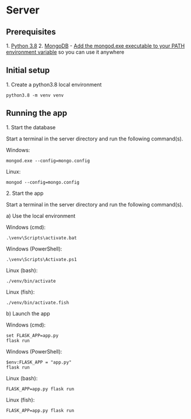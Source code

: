 # Server

## Prerequisites
1\. [Python 3.8](https://www.python.org/downloads/)
2\. [MongoDB](https://docs.mongodb.com/manual/administration/install-community/)
    - [Add the mongod.exe executable to your PATH environment variable](https://docs.microsoft.com/en-us/azure/virtual-machines/windows/install-mongodb#configure-the-vm-and-mongodb)
    so you can use it anywhere
    
## Initial setup

1\. Create a python3.8 local environment
```
python3.8 -m venv venv
```

## Running the app
1\. Start the database

Start a terminal in the server directory and run the following command(s).

Windows:
```
mongod.exe --config=mongo.config
```

Linux:
```
mongod --config=mongo.config
```

2\. Start the app
 
Start a terminal in the server directory and run the following command(s).

a) Use the local environment

Windows (cmd):
```
.\venv\Scripts\activate.bat
```

Windows (PowerShell):
```
.\venv\Scripts\Activate.ps1
```

Linux (bash):
```
./venv/bin/activate
```

Linux (fish):
```
./venv/bin/activate.fish
```

b) Launch the app

Windows (cmd):
```
set FLASK_APP=app.py
flask run
```

Windows (PowerShell):
```
$env:FLASK_APP = "app.py"
flask run
```

Linux (bash):
```
FLASK_APP=app.py flask run
```

Linux (fish):
```
FLASK_APP=app.py flask run
```
